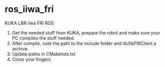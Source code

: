 # ros_iiwa_fri
KUKA LBR iiwa FRI ROS

1. Get the needed stuff from KUKA, prepare the robot and make sure your PC compiles the stuff needed.
2. After compile, note the path to the include folder and lib/libFRIClient.a archive.
3. Update paths in CMakelists.txt
4. Cross your fingers.
